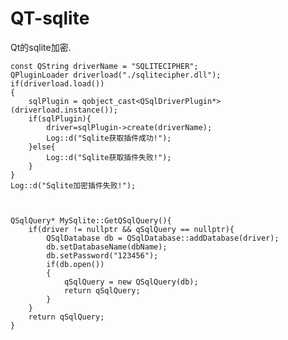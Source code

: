 # QT-sqlite

Qt的sqlite加密.


    const QString driverName = "SQLITECIPHER";
    QPluginLoader driverload("./sqlitecipher.dll");
    if(driverload.load())
    {
        sqlPlugin = qobject_cast<QSqlDriverPlugin*>(driverload.instance());
        if(sqlPlugin){
            driver=sqlPlugin->create(driverName);
            Log::d("Sqlite获取插件成功!");
        }else{
            Log::d("Sqlite获取插件失败!");
        }
    }
    Log::d("Sqlite加密插件失败!");



    QSqlQuery* MySqlite::GetQSqlQuery(){
        if(driver != nullptr && qSqlQuery == nullptr){
            QSqlDatabase db = QSqlDatabase::addDatabase(driver);
            db.setDatabaseName(dbName);
            db.setPassword("123456");
            if(db.open())
            {
                qSqlQuery = new QSqlQuery(db);
                return qSqlQuery;
            }
        }
        return qSqlQuery;
    }

